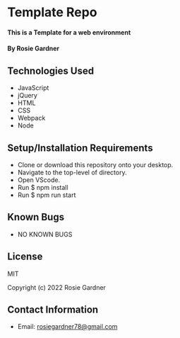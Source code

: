 # Template Repo

#### This is a Template for a web environment

#### By Rosie Gardner

## Technologies Used

* JavaScript
* jQuery
* HTML
* CSS
* Webpack
* Node

## Setup/Installation Requirements

* Clone or download this repository onto your desktop.
* Navigate to the top-level of directory.
* Open VScode.
* Run $ npm install
* Run $ npm run start

## Known Bugs

* NO KNOWN BUGS

## License

MIT

Copyright (c) 2022 Rosie Gardner

## Contact Information

* Email: rosiegardner78@gmail.com
